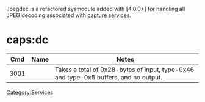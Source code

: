 Jpegdec is a refactored sysmodule added with \[4.0.0+\] for handling all
JPEG decoding associated with [capture
services](Capture%20services.md "wikilink").

# caps:dc

| Cmd  | Name | Notes                                                                                |
| ---- | ---- | ------------------------------------------------------------------------------------ |
| 3001 |      | Takes a total of 0x28-bytes of input, type-0x46 and type-0x5 buffers, and no output. |

[Category:Services](Category:Services "wikilink")

